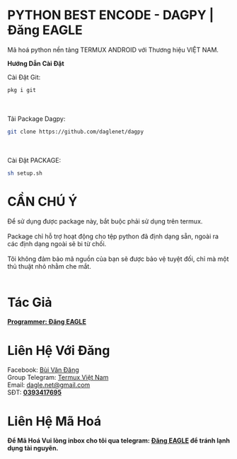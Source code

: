 # PYTHON BEST ENCODE - DAGPY | Đăng EAGLE

Mã hoá python nền tảng TERMUX ANDROID với Thương hiệu VIỆT NAM.

**Hướng Dẫn Cài Đặt**
 
 
 
Cài Đặt Git:
```bash
pkg i git
```
</br></br>
Tải Package Dagpy:
```bash
git clone https://github.com/daglenet/dagpy
```
</br></br>
Cài Đặt PACKAGE:
```bash
sh setup.sh
```
# CẦN CHÚ Ý

Để sử dụng được package này, bắt buộc phải sử dụng trên termux. </br></br>
Package chỉ hỗ trợ hoạt động cho tệp python đã định dạng sẵn, ngoài ra các định dạng ngoài sẽ bi từ chối. </br></br>
Tôi không đảm bảo mã nguồn của bạn sẽ được bảo vệ tuyệt đối, chỉ mà một thủ thuật nhỏ nhằm che mắt. </br></br>

# Tác Giả

[**Programmer: Đăng EAGLE**](https://t.me/dangeagle)

# Liên Hệ Với Đăng
Facebook: [Bùi Văn Đăng](https://www.facebook.com/dangeagle) </br>
Group Telegram: [Termux Việt Nam](https://t.me/termuxvietnam) </br>
Email: [dagle.net@gmail.com](mailto:dagle.net@gmail.com) </br>
SĐT: [**0393417695**](tel:0393417695) </br>

# Liên Hệ Mã Hoá

**Để Mã Hoá Vui lòng inbox cho tôi qua telegram: [Đăng EAGLE](https://t.me/dangeagle) để tránh lạnh dụng tài nguyên.**
